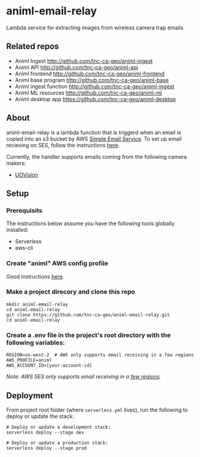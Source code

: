 # animl-email-relay
Lambda service for extracting images from wireless camera trap emails

## Related repos

- Animl Ingest            http://github.com/tnc-ca-geo/animl-ingest
- Animl API               http://github.com/tnc-ca-geo/animl-api
- Animl frontend          http://github.com/tnc-ca-geo/animl-frontend
- Animl base program      http://github.com/tnc-ca-geo/animl-base
- Animl ingest function   http://github.com/tnc-ca-geo/animl-ingest
- Animl ML resources      http://github.com/tnc-ca-geo/animl-ml
- Animl desktop app       https://github.com/tnc-ca-geo/animl-desktop

## About
animl-email-relay is a lambda function that is triggerd when an email is 
copied into an s3 bucket by AWS [Simple Email Service](https://docs.aws.amazon.com/ses/index.html). 
To set up email recieving on SES, follow the instructions [here](https://docs.aws.amazon.com/ses/latest/DeveloperGuide/receiving-email-setting-up.html).

Currently, the handler supports emails coming from the following camera makers:
- [UOVision](http://www.uovision.com/)

## Setup

### Prerequisits
The instructions below assume you have the following tools globally installed:
- Serverless
- aws-cli

### Create "animl" AWS config profile
Good instructions 
[here](https://www.serverless.com/framework/docs/providers/aws/guide/credentials/).

### Make a project direcory and clone this repo
```
mkdir animl-email-relay
cd animl-email-relay
git clone https://github.com/tnc-ca-geo/animl-email-relay.git
cd animl-email-relay
```

### Create a .env file in the project's root directory with the following variables:
```
REGION=us-west-2  # AWS only supports email receiving in a few regions
AWS_PROFILE=animl
AWS_ACCOUNT_ID=[your-account-id]
```
*Note: AWS SES only supports email receiving in a [few regions](https://docs.aws.amazon.com/ses/latest/DeveloperGuide/regions.html#region-receive-email).*

## Deployment
From project root folder (where ```serverless.yml``` lives), run the following to deploy or update the stack: 

```
# Deploy or update a development stack:
serverless deploy --stage dev

# Deploy or update a production stack:
serverless deploy --stage prod
```